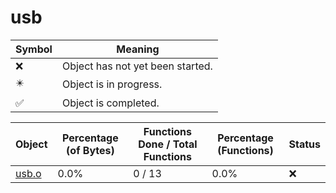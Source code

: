 # usb
| Symbol | Meaning 
| ------------- | ------------- 
| :x: | Object has not yet been started. 
| :eight_pointed_black_star: | Object is in progress. 
| :white_check_mark: | Object is completed. 


| Object | Percentage (of Bytes) | Functions Done / Total Functions | Percentage (Functions) | Status 
| ------------- | ------------- | ------------- | ------------- | ------------- 
| [usb.o](https://github.com/shibbo/Petari/blob/master/docs/lib/RVL_SDK/usb/usb.md) | 0.0% | 0 / 13 | 0.0% | :x: 
